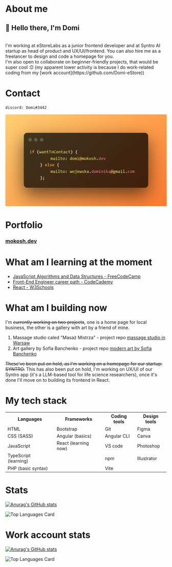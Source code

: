 # About me
<h2>👋 Hello there, I'm Domi</h2>
<br>I'm working at eStoreLabs as a junior frontend developer and at Syntro AI startup as head of product and UX/UI/frontend. You can also hire me as a freelancer to design and code a homepage for you.
<br>I'm also open to collaborate on beginner-friendly projects, that would be super cool :D
(my apparent lower activity is because I do work-related coding from my [work account](https://github.com/Domi-eStore))

# Contact
   
    discord: Domi#3442
 ![Contact info](./contactme.png)
    
# Portfolio
<h3><a href="http://mokosh.dev">mokosh.dev</a></h3>

# What am I learning at the moment
* [JavaScript Algorithms and Data Structures - FreeCodeCamp](https://www.freecodecamp.org/Domi_)
* [Front-End Engineer career path - CodeCademy](https://www.codecademy.com/profiles/the_witch)
* [React - W3Schools](https://www.w3schools.com/react/default.asp)

# What am I building now
I'm ~~currently working on two projects~~, one is a home page for local business, the other is a gallery with art by a friend of mine.
1) Massage studio caled "Masaż Mistrza" - project repo [massage studio in Warsaw](https://github.com/WitchDevelops/Massage-studio-masaz-mistrza)
2) Art gallery by Sofia Banchenko - project repo [modern art by Sofia Banchenko](https://github.com/WitchDevelops/Artgallery-Sofiadali)

~~These've been put on hold, as I'm working on a homepage for our startup: SYNTRO.~~
This has also been put on hold, I'm working on UX/UI of our Syntro app (it's a LLM-based tool for life science researchers), once it's done I'll move on to building its frontend in React.

# My tech stack
<table>
    <tr>
        <th>Languages</th>
        <th>Frameworks</th>
        <th>Coding tools</th>
        <th>Design tools</th>
    </tr>
    <tr>
        <td>HTML</td>
        <td>Bootstrap</td>
        <td>Git</td>
        <td>Figma</td>
    </tr>
    <tr>
        <td>CSS (SASS)</td>
        <td>Angular (basics)</td>
        <td>Angular CLI</td>
        <td>Canva</td>
    </tr>
   <tr>
        <td>JavaScript</td>
        <td>React (learning now)</td>
        <td>VS code</td>
        <td>Photoshop</td>
   </tr>
    <tr>
        <td>TypeScript (learning)</td>
        <td></td>
        <td>npm</td>
        <td>Illustrator</td>
    </tr>
   <tr>
        <td>PHP (basic syntax)</td>
        <td></td>
        <td>Vite</td>
        <td></td>
    </tr>
    
 </table>


# Stats

[![Anurag's GitHub stats](https://github-readme-stats.vercel.app/api?username=WitchDevelops&count_private=true&show_icons=true&theme=transparent)](https://github.com/WitchDevelops/github-readme-stats)

![Top Languages Card](https://github-readme-stats.vercel.app/api/top-langs/?username=WitchDevelops&layout=compact&theme=transparent)

# Work account stats
[![Anurag's GitHub stats](https://github-readme-stats.vercel.app/api?username=Domi-eStore&count_private=true&show_icons=true&theme=transparent)](https://github.com/WitchDevelops/github-readme-stats)

![Top Languages Card](https://github-readme-stats.vercel.app/api/top-langs/?username=Domi-eStore&layout=compact&theme=transparent)
<!---
WitchDevelops/WitchDevelops is a ✨ special ✨ repository because its `README.md` (this file) appears on your GitHub profile.
You can click the Preview link to take a look at your changes.
--->
